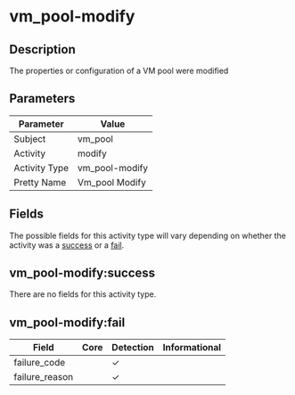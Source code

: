 vm_pool-modify
==============

Description
-----------
The properties or configuration of a VM pool were modified

Parameters
----------
| Parameter     | Value          |
| ------------- | -------------- |
| Subject       | vm_pool        |
| Activity      | modify         |
| Activity Type | vm_pool-modify |
| Pretty Name   | Vm_pool Modify |


Fields
------

The possible fields for this activity type will vary depending on whether the activity was a [success](#vm_pool-modifysuccess) or a [fail](#vm_pool-modifyfail).


vm_pool-modify:success
----------------------

There are no fields for this activity type.


vm_pool-modify:fail
-------------------

| Field          | Core | Detection | Informational |
| -------------- | ---- | --------- | ------------- |
| failure_code   |      | &#10003;  |               |
| failure_reason |      | &#10003;  |               |